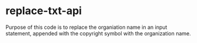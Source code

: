 # replace-txt-api
Purpose of this code is to replace the organiation name in an input statement, appended with the copyright symbol with the organization name.

